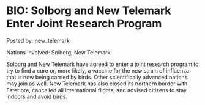 # BIO: Solborg and New Telemark Enter Joint Research Program

Posted by: new_telemark

Nations involved: Solborg, New Telemark

Solborg and New Telemark have agreed to enter a joint research program to try to find a cure or, more likely, a vaccine for the new strain of influenza that is now being carried by birds. Other scientifically advanced nations may join as well. New Telemark has also closed its northern border with Esteriore, cancelled all international flights, and advised citizens to stay indoors and avoid birds.